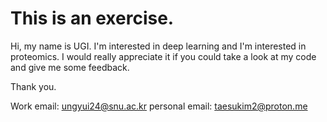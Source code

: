 # This is an exercise.


Hi, my name is UGI. 
I'm interested in deep learning and I'm interested in proteomics.
I would really appreciate it if you could take a look at my code and give me some feedback.


Thank you.

Work email: ungyui24@snu.ac.kr
personal email: taesukim2@proton.me
